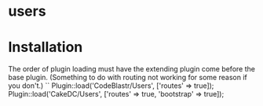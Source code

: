# users


# Installation

The order of plugin loading must have the extending plugin come before the base plugin.
(Something to do with routing not working for some reason if you don't.)
``
Plugin::load('CodeBlastr/Users', ['routes' => true]);
Plugin::load('CakeDC/Users', ['routes' => true, 'bootstrap' => true]);
```